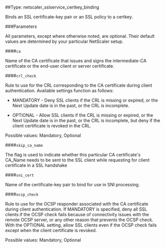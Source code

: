 ##Type: netscaler_sslservice_certkey_binding

Binds an SSL certificate-key pair or an SSL policy to a certkey.

###Parameters

All parameters, except where otherwise noted, are optional. Their default values are determined by your particular NetScaler setup.

####`ca`

Name of the CA certificate that issues and signs the intermediate-CA certificate or the end-user client or server certificate.

####`crl_check`

Rule to use for the CRL corresponding to the CA certificate during client authentication. Available settings function as follows:

* MANDATORY - Deny SSL clients if the CRL is missing or expired, or the Next Update date is in the past, or the CRL is incomplete. 

* OPTIONAL - Allow SSL clients if the CRL is missing or expired, or the Next Update date is in the past, or the CRL is incomplete, but deny if the client certificate is revoked in the CRL.

Possible values: Mandatory, Optional

####`skip_ca_name`

The flag is used to indicate whether this particular CA certificate's CA_Name needs to be sent to the SSL client while requesting for client certificate in a SSL handshake

####`sni_cert`

Name of the certificate-key pair to bind for use in SNI processing.

####`ocsp_check`

Rule to use for the OCSP responder associated with the CA certificate during client authentication. If MANDATORY is specified, deny all SSL clients if the OCSP check fails because of connectivity issues with the remote OCSP server, or any other reason that prevents the OCSP check. With the OPTIONAL setting, allow SSL clients even if the OCSP check fails except when the client certificate is revoked.

Possible values: Mandatory, Optional



